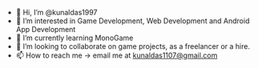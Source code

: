 - 👋 Hi, I’m @kunaldas1997
- 👀 I’m interested in Game Development, Web Development and Android App Development
- 🌱 I’m currently learning MonoGame
- 💞️ I’m looking to collaborate on game projects, as a freelancer or a hire.
- 📫 How to reach me -> email me at kunaldas1107@gmail.com

<!---
kunaldas1997/kunaldas1997 is a ✨ special ✨ repository because its `README.md` (this file) appears on your GitHub profile.
You can click the Preview link to take a look at your changes.
--->
